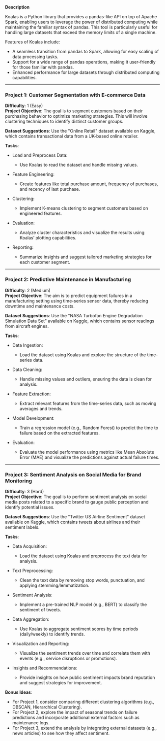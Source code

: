 **Description**

Koalas is a Python library that provides a pandas-like API on top of Apache Spark, enabling users to leverage the power of distributed computing while maintaining the familiar syntax of pandas. This tool is particularly useful for handling large datasets that exceed the memory limits of a single machine. 

Features of Koalas include:
- A seamless transition from pandas to Spark, allowing for easy scaling of data processing tasks.
- Support for a wide range of pandas operations, making it user-friendly for those familiar with pandas.
- Enhanced performance for large datasets through distributed computing capabilities.

---

### Project 1: Customer Segmentation with E-commerce Data

**Difficulty**: 1 (Easy)  
**Project Objective**: The goal is to segment customers based on their purchasing behavior to optimize marketing strategies. This will involve clustering techniques to identify distinct customer groups.

**Dataset Suggestions**: Use the "Online Retail" dataset available on Kaggle, which contains transactional data from a UK-based online retailer.

**Tasks**:
- Load and Preprocess Data:
    - Use Koalas to read the dataset and handle missing values.
  
- Feature Engineering:
    - Create features like total purchase amount, frequency of purchases, and recency of last purchase.

- Clustering:
    - Implement K-means clustering to segment customers based on engineered features.

- Evaluation:
    - Analyze cluster characteristics and visualize the results using Koalas’ plotting capabilities.

- Reporting:
    - Summarize insights and suggest tailored marketing strategies for each customer segment.

---

### Project 2: Predictive Maintenance in Manufacturing

**Difficulty**: 2 (Medium)  
**Project Objective**: The aim is to predict equipment failures in a manufacturing setting using time-series sensor data, thereby reducing downtime and maintenance costs.

**Dataset Suggestions**: Use the "NASA Turbofan Engine Degradation Simulation Data Set" available on Kaggle, which contains sensor readings from aircraft engines.

**Tasks**:
- Data Ingestion:
    - Load the dataset using Koalas and explore the structure of the time-series data.

- Data Cleaning:
    - Handle missing values and outliers, ensuring the data is clean for analysis.

- Feature Extraction:
    - Extract relevant features from the time-series data, such as moving averages and trends.

- Model Development:
    - Train a regression model (e.g., Random Forest) to predict the time to failure based on the extracted features.

- Evaluation:
    - Evaluate the model performance using metrics like Mean Absolute Error (MAE) and visualize the predictions against actual failure times.

---

### Project 3: Sentiment Analysis on Social Media for Brand Monitoring

**Difficulty**: 3 (Hard)  
**Project Objective**: The goal is to perform sentiment analysis on social media posts related to a specific brand to gauge public perception and identify potential issues.

**Dataset Suggestions**: Use the "Twitter US Airline Sentiment" dataset available on Kaggle, which contains tweets about airlines and their sentiment labels.

**Tasks**:
- Data Acquisition:
    - Load the dataset using Koalas and preprocess the text data for analysis.

- Text Preprocessing:
    - Clean the text data by removing stop words, punctuation, and applying stemming/lemmatization.

- Sentiment Analysis:
    - Implement a pre-trained NLP model (e.g., BERT) to classify the sentiment of tweets.

- Data Aggregation:
    - Use Koalas to aggregate sentiment scores by time periods (daily/weekly) to identify trends.

- Visualization and Reporting:
    - Visualize the sentiment trends over time and correlate them with events (e.g., service disruptions or promotions).

- Insights and Recommendations:
    - Provide insights on how public sentiment impacts brand reputation and suggest strategies for improvement.

**Bonus Ideas**: 
- For Project 1, consider comparing different clustering algorithms (e.g., DBSCAN, Hierarchical Clustering).
- For Project 2, explore the impact of seasonal trends on failure predictions and incorporate additional external factors such as maintenance logs.
- For Project 3, extend the analysis by integrating external datasets (e.g., news articles) to see how they affect sentiment.

